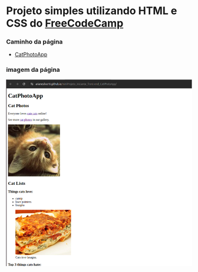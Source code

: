 # Projeto simples utilizando HTML e CSS do <a href="https://www.freecodecamp.org/learn/2022/responsive-web-design/" target="__blank">FreeCodeCamp</a>


### Caminho da página
 - <a href="https://arianesilva10.github.io/miniProjeto_iniciante_front-end_CatPhotoApp/" target="__blank">CatPhotoApp</a>


### imagem da página

<a href="https://arianesilva10.github.io/miniProjeto_iniciante_front-end_CatPhotoApp/" target="__blank"><img src="./img/Captura de tela de 2025-03-26 19-31-18.png" /></a>